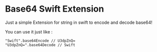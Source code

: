 # Base64 Swift Extension

Just a simple Extension for string in swift to encode and decode base64!

You can use it just like :

    "Swift".base64Encode // U3dpZnQ=
    "U3dpZnQ=".base64Decode // Swift


